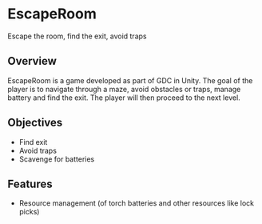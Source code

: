# EscapeRoom

Escape the room, find the exit, avoid traps

## Overview

EscapeRoom is a game developed as part of GDC in Unity.
The goal of the player is to navigate through a maze, avoid obstacles or traps, manage battery and find the exit.
The player will then proceed to the next level.

## Objectives

- Find exit
- Avoid traps
- Scavenge for batteries

## Features

- Resource management (of torch batteries and other resources like lock picks)


